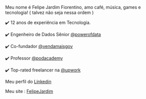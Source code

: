 
Meu nome é Felipe Jardim Fiorentino, amo café, música, games e tecnologia! ( talvez não seja nessa ordem ) 




✔️ 12 anos de experiência em Tecnologia.

✔️ Engenheiro de Dados Sênior [@powerofdata](https://www.powerofdata.com.br/)

✔️ Co-fundador [@vendamaisgov](https://www.vendamaisgov.com.br/)

✔️ Professor [@podacademy](https://www.podacademy.com.br/professores-pod-academy)

✔️ Top-rated freelancer na [@upwork](https://www.upwork.com/freelancers/~01e270ef24f4fb423a)


Meu perfil do [Linkedin](https://www.linkedin.com/in/felipe-jardim-fiorentino-0a0b5972/)

Meu site : [FelipeJardim](https://felipejardim.online/) 



